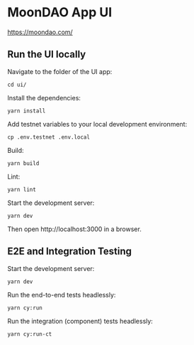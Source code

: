 # MoonDAO App UI

https://moondao.com/

## Run the UI locally

Navigate to the folder of the UI app:
```
cd ui/
```

Install the dependencies:
```
yarn install
```

Add testnet variables to your local development environment:
```
cp .env.testnet .env.local
```

Build:
```
yarn build
```

Lint:
```
yarn lint
```

Start the development server:
```
yarn dev
```

Then open http://localhost:3000 in a browser.

## E2E and Integration Testing
Start the development server:
```
yarn dev
```

Run the end-to-end tests headlessly:
```
yarn cy:run
```

Run the integration (component) tests headlessly:
```
yarn cy:run-ct
```
